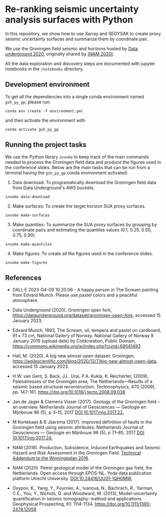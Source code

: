 # Re-ranking seismic uncertainty analysis surfaces with Python

In this repository, we show how to use Xarray and SEGYSAK to create proxy seismic uncertainty surfaces and summarize them by coordinate pair.

We use the Groningen field seismic and horizons hosted by [Data underground 2020](https://dataunderground.org/dataset/groningen-open-fork), originally shared by [(NAM 2020)](https://public.yoda.uu.nl/geo/UU01/1QH0MW.html).

All the data exploration and discovery steps are documented with jupyter notebooks in the `/notebooks` directory.

## Development environment

To get all the dependencies into a single conda environment named `gsh_py_gp`, please run:

```shell
conda env create -f environment.yml
```

and then activate the environment with

```shell
conda activate gsh_py_gp
```

## Running the project tasks

We use the Python library `invoke` to keep track of the main commands needed to process the Groningen field data and produce the figures used in the conference slides. Below are the main tasks that can be run from a terminal having the `gsh_py_gp` conda environment activated:

1. Data download: To programatically download the Groningen field data from Data Underground's AWS buckets.

```shell
invoke data-download
```


2. Make surfaces: To create the target horizon SUA proxy surfaces.

```shell
invoke make-surfaces
```

3. Make quantiles: To summarize the SUA proxy surfaces by grouping by coordinate pairs and estimating the quantiles values (0.1, 0.25, 0.50, 0.75, 0.90).

```shell
invoke make-quantiles
```

4. Make figures: To create all the figures used in the conference slides.

```shell
invoke make-figures
```


## References

- DALL·E 2023-04-09 10.20.06 - A happy person in The Scream painting from Edvard Munch. Please use pastel colors and a peaceful atmosphere.

- Data Underground (2020). Groningen open fork, https://dataunderground.org/dataset/groningen-open-fork, accessed 15 January 2023.

- Edvard Munch, 1893, The Scream, oil, tempera and pastel on cardboard, 91 x 73 cm, National Gallery of Norway. National Gallery of Norway 8 January 2019 (upload date) by Coldcreation, Public Domain, https://commons.wikimedia.org/w/index.php?curid=69541493

- Hall, M. (2020). A big new almost-open dataset: Groningen, https://agilescientific.com/blog/2020/12/7/big-new-almost-open-data, accessed 15 January 2023.


- H.W. van Gent, S. Back, J.L. Urai, P.A. Kukla, K. Reicherter, (2009), Paleostresses of the Groningen area, The Netherlands—Results of a seismic based structural reconstruction. Tectonophysics, 470 (2009), pp. 147-161. https://doi.org/10.1016/j.tecto.2008.09.038

- Jan de Jager & Clemens Visser (2017). Geology of the Groningen field – an overview. Netherlands Journal of Geosciences — Geologie en Mijnbouw 96 (5), p 3–15, 2017 [DOI 10.1017/njg.2017.22.](https://www.cambridge.org/core/journals/netherlands-journal-of-geosciences/article/geology-of-the-groningen-field-an-overview/9947C006B646623624ADF30D3C6C8CC5)

- M Kortekaas & B Jaarsma (2017). Improved definition of faults in the Groningen field using seismic attributes. Netherlands Journal of Geosciences — Geologie en Mijnbouw 96 (5), p 71–85, 2017 [DOI 10.1017/njg.2017.24.](https://www.cambridge.org/core/journals/netherlands-journal-of-geosciences/article/improved-definition-of-faults-in-the-groningen-field-using-seismic-attributes/554FE576A50E25A8219D261D6BF270A1#article)

- NAM (2016). Production, Subsidence, Induced Earthquakes and Seismic Hazard and Risk Assessment in the Groningen Field. [Technical Addendum to the Winningsplan 2016](https://nam-feitenencijfers.data-app.nl/download/rapport/9fd11c35-6260-482f-a6d2-8b1ff78e8af8?open=true).

- NAM (2020). Petrel geological model of the Groningen gas field, the Netherlands. Open access through EPOS-NL. Yoda data publication platform Utrecht University. [DOI 10.24416/UU01-1QH0MW.](https://public.yoda.uu.nl/geo/UU01/1QH0MW.html)

- Osypov, K., Yang, Y., Fournier, A., Ivanova, N., Bachrach, R., Yarman, C.E., You, Y., Nichols, D. and Woodward, M. (2013), Model-uncertainty quantification in seismic tomography: method and applications. Geophysical Prospecting, 61: 1114-1134. https://doi.org/10.1111/1365-2478.12058
